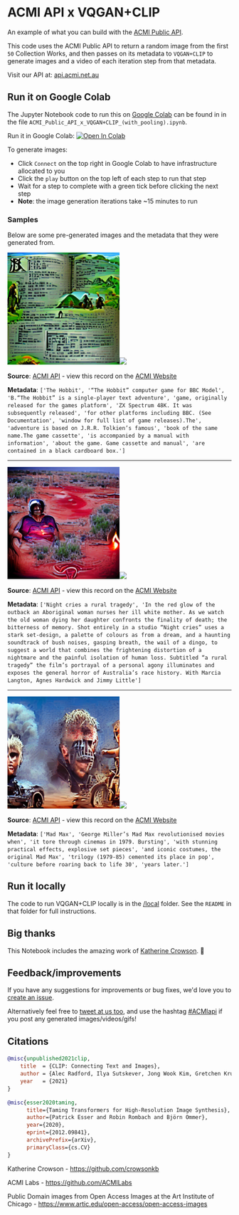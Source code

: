 # ACMI API x VQGAN+CLIP

An example of what you can build with the [ACMI Public API](https://github.com/ACMILabs/acmi-api).

This code uses the ACMI Public API to return a random image from the first `50` Collection Works, and then passes on its metadata to `VQGAN+CLIP` to generate images and a video of each iteration step from that metadata.

Visit our API at: [api.acmi.net.au](https://api.acmi.net.au)

## Run it on Google Colab

The Jupyter Notebook code to run this on [Google Colab](https://colab.research.google.com) can be found in in the file `ACMI_Public_API_x_VQGAN+CLIP_(with_pooling).ipynb`.

Run it in Google Colab: [![Open In Colab][colab-badge]][colab-notebook]

[colab-notebook]: <https://colab.research.google.com/drive/1qBbpgsZR1UFhFhj-aDEF75tCCihkjOaI>
[colab-badge]: <https://colab.research.google.com/assets/colab-badge.svg>

To generate images:

* Click `Connect` on the top right in Google Colab to have infrastructure allocated to you
* Click the `play` button on the top left of each step to run that step
* Wait for a step to complete with a green tick before clicking the next step
* **Note**: the image generation iterations take ~15 minutes to run

### Samples

Below are some pre-generated images and the metadata that they were generated from.

<img src="./samples/acmi-117998.png" width="50%"></img><img src="./samples/acmi-117998.gif" width="50%"></img>

**Source**: [ACMI API](https://api.acmi.net.au/works/117998/) - view this record on the [ACMI Website](https://www.acmi.net.au/works/117998--the-hobbit-computer-game-for-bbc-model-b/)

**Metadata**: `['The Hobbit', '“The Hobbit” computer game for BBC Model', 'B.“The Hobbit” is a single-player text adventure', 'game, originally released for the games platform', 'ZX Spectrum 48K. It was subsequently released', 'for other platforms including BBC. (See Documentation', 'window for full list of game releases).The', 'adventure is based on J.R.R. Tolkien’s famous', 'book of the same name.The game cassette', 'is accompanied by a manual with information', 'about the game. Game cassette and manual', 'are contained in a black cardboard box.']`

---

<img src="./samples/acmi-81533.png" width="50%"></img><img src="./samples/acmi-81533.gif" width="50%"></img>

**Source**: [ACMI API](https://api.acmi.net.au/works/81533/) - view this record on the [ACMI Website](https://www.acmi.net.au/works/81533--night-cries-a-rural-tragedy-a/)

**Metadata**: `['Night cries a rural tragedy', 'In the red glow of the outback an Aboriginal woman nurses her ill white mother. As we watch the old woman dying her daughter confronts the finality of death; the bitterness of memory. Shot entirely in a studio “Night cries” uses a stark set-design, a palette of colours as from a dream, and a haunting soundtrack of bush noises, gasping breath, the wail of a dingo, to suggest a world that combines the frightening distortion of a nightmare and the painful isolation of human loss. Subtitled “a rural tragedy” the film’s portrayal of a personal agony illuminates and exposes the general horror of Australia’s race history. With Marcia Langton, Agnes Hardwick and Jimmy Little']`

---

<img src="./samples/acmi-113980.png" width="50%"></img><img src="./samples/acmi-113980.gif" width="50%"></img>

**Source**: [ACMI API](https://api.acmi.net.au/works/113980/) - view this record on the [ACMI Website](https://www.acmi.net.au/works/113980--mad-max/)

**Metadata**: `['Mad Max', 'George Miller’s Mad Max revolutionised movies when', 'it tore through cinemas in 1979. Bursting', 'with stunning practical effects, explosive set pieces', 'and iconic costumes, the original Mad Max', 'trilogy (1979-85) cemented its place in pop', 'culture before roaring back to life 30', 'years later.']`

## Run it locally

The code to run VQGAN+CLIP locally is in the [/local](/local) folder. See the `README` in that folder for full instructions.

## Big thanks

This Notebook includes the amazing work of [Katherine Crowson](https://github.com/crowsonkb). 🥰

## Feedback/improvements

If you have any suggestions for improvements or bug fixes, we'd love you to [create an issue](https://github.com/ACMILabs/ACMI-API-x-VQGAN-CLIP/issues/new).

Alternatively feel free to [tweet at us too](https://twitter.com/ACMILabs), and use the hashtag [#ACMIapi](https://twitter.com/hashtag/ACMIapi) if you post any generated images/videos/gifs!

## Citations

```bibtex
@misc{unpublished2021clip,
    title  = {CLIP: Connecting Text and Images},
    author = {Alec Radford, Ilya Sutskever, Jong Wook Kim, Gretchen Krueger, Sandhini Agarwal},
    year   = {2021}
}
```

```bibtex
@misc{esser2020taming,
      title={Taming Transformers for High-Resolution Image Synthesis}, 
      author={Patrick Esser and Robin Rombach and Björn Ommer},
      year={2020},
      eprint={2012.09841},
      archivePrefix={arXiv},
      primaryClass={cs.CV}
}
```

Katherine Crowson - <https://github.com/crowsonkb>

ACMI Labs - <https://github.com/ACMILabs>

Public Domain images from Open Access Images at the Art Institute of Chicago - <https://www.artic.edu/open-access/open-access-images>
